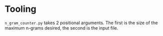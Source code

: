 # Tooling
`n_gram_counter.py` takes 2 positional arguments. The first is the size of the maximum n-grams desired, the second is the input file.
